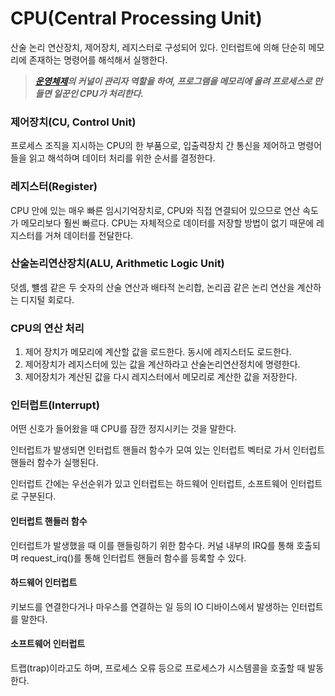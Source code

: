 # CPU(Central Processing Unit)
산술 논리 연산장치, 제어장치, 레지스터로 구성되어 있다. 인터럽트에 의해 단순히 메모리에 존재하는 명령어를 해석해서 실행한다.

> ***[운영체제](https://github.com/zamizam/Study/blob/main/OS/%EC%9A%B4%EC%98%81%EC%B2%B4%EC%A0%9C.md)의 커널이 관리자 역할을 하여, 프로그램을 메모리에 올려 프로세스로 만들면 일꾼인 CPU가 처리한다.***

### 제어장치(CU, Control Unit)
프로세스 조직을 지시하는 CPU의 한 부품으로, 입출력장치 간 통신을 제어하고 명령어들을 읽고 해석하며 데이터 처리를 위한 순서를 결정한다.

### 레지스터(Register)
CPU 안에 있는 매우 빠른 임시기억장치로, CPU와 직접 연결되어 있으므로 연산 속도가 메모리보다 훨씬 빠르다. CPU는 자체적으로 데이터를 저장할 방법이 없기 때문에 레지스터를 거쳐 데이터를 전달한다.

### 산술논리연산장치(ALU, Arithmetic Logic Unit)
덧셈, 뺼셈 같은 두 숫자의 산술 연산과 배타적 논리합, 논리곱 같은 논리 연산을 계산하는 디지털 회로다.

### CPU의 연산 처리
1. 제어 장치가 메모리에 계산할 값을 로드한다. 동시에 레지스터도 로드한다.
2. 제어장치가 레지스터에 있는 값을 계산하라고 산술논리연산정치에 명령한다.
3. 제어장치가 계산된 값을 다시 레지스터에서 메모리로 계산한 값을 저장한다.

### 인터럽트(Interrupt)
어떤 신호가 들어왔을 때 CPU를 잠깐 정지시키는 것을 말한다.

인터럽트가 발생되면 인터럽트 핸들러 함수가 모여 있는 인터럽트 벡터로 가서 인터럽트 핸들러 함수가 실행된다.

인터럽트 간에는 우선순위가 있고 인터럽트는 하드웨어 인터럽트, 소프트웨어 인터럽트로 구분된다.

#### 인터럽트 핸들러 함수
인터럽트가 발생했을 때 이를 핸들링하기 위한 함수다. 커널 내부의 IRQ를 통해 호출되며 request_irq()를 통해 인터럽트 핸들러 함수를 등록할 수 있다.

#### 하드웨어 인터럽트
키보드를 연결한다거나 마우스를 연결하는 일 등의 IO 디바이스에서 발생하는 인터럽트를 말한다.

#### 소프트웨어 인터럽트
트랩(trap)이라고도 하며, 프로세스 오류 등으로 프로세스가 시스템콜을 호출할 때 발동한다.

